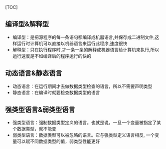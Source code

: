 [TOC]

## 编译型&解释型
* 编译型：是把源程序的每一条语句都编译成机器语言,并保存成二进制文件,这样运行时计算机可以直接以机器语言来运行此程序,速度很快
* 解释型：只在执行程序时,才一条一条的解释成机器语言给计算机来执行,所以运行速度是不如编译后的程序运行的快的

## 动态语言&静态语言
* 动态语言：在运行期间才去做数据类型检查的语言，所以不需要声明类型
* 静态语言：在编译时就要检查数据类型的语言

## 强类型语言&弱类型语言
* 强类型语言：强制数据类型定义的语言。也就是说，一旦一个变量被指定了某个数据类型，就不能变
* 弱类型语言：数据类型可以被忽略的语言。它与强类型定义语言相反, 一个变量可以赋不同数据类型的值，弱类型性能更好